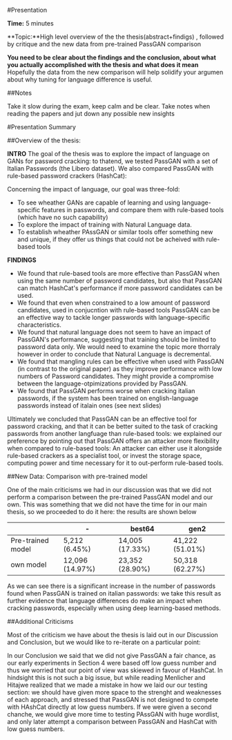 #Presentation

**Time:** 5 minutes

**Topic:**High level overview of the the thesis(abstract+findigs) , followed by critique and the new data from pre-trained PassGAN comparison


**You need to be clear about the findings and the conclusion, about what you actually accomplished with the thesis and what does it mean**
Hopefully the data from the new comparison will help solidify your argumen about why tuning for language difference is useful.

##Notes

Take it slow during the exam, keep calm and be clear.
Take notes when reading the papers and jut down any possible new insights


#Presentation Summary

##Overview of the thesis:

**INTRO**
The goal of the thesis was to explore the impact of language on GANs for password cracking: to thatend, we tested PassGAN with a set of Italian Passwords (the Libero dataset).
We also compared PassGAN with rule-based password crackers (HashCat):

Concerning the impact of language, our goal was three-fold:
* To see wheather GANs are capable of learning and using language-specific features in passwords, and compare them with rule-based tools (which have no such capability)
* To explore the impact of training with Natural Language data.
* To establish wheather PAssGAN or similar tools offer something new and unique, if they offer us things that could not be acheived with rule-based tools    

**FINDINGS**

* We found that rule-based tools are more effective than PassGAN when using the same number of password candidates, but also that PassGAN can match HashCat's performance if more password candidates can be used.
* We found that even when constrained to a low amount of password candidates, used in conjucntion with rule-based tools PassGAN can be an effective way to tackle longer passwords with language-specific characteristics.
* We found that natural language does not seem to have an impact of PassGAN's performance, suggesting that training should be limited to password data only. We would need to examine the topic more thorraly however in order to conclude that Natural Language is decremental.
* We found that mangling rules can be effective when used with PassGAN (in contrast to the original paper) as they improve performance with low numbers of Password candidates.
They might provide a compromise between the language-otpimizations provided by PassGAN.
* We found that PassGAN performs worse when cracking italian passwords, if the system has been trained on english-language passwords instead of italain ones (see next slides) 

Ultimately we concluded that PassGAN can be an effective tool for password cracking, and that it can be better suited to the task of cracking passwords from another langfuage than rule-based tools: we explained our preference by pointing out that PassGAN offers an attacker more flexibility when compared to rule-based tools: An attacker can either use it alongside rule-based crackers as a specialist tool, or invest the storage space, computing power and time necessary for it to out-perform rule-based tools.     


##New Data: Comparison with pre-trained model

One of the main criticisms we had in our discussion was that we did not perform a comparison between the pre-trained PassGAN model and our own.
This was something that we did not have the time for in our main thesis, so we proceeded to do it here: the results are shown below

|                   | - | best64 | gen2 |
|-------------------|---|--------|------|
| Pre-trained model | 5,212 (6.45%) | 14,005 (17.33%) | 41,222 (51.01%) |
| own model         | 12,096 (14.97%) | 23,352 (28.90%) | 50,318 (62.27%) |

As we can see there is a significant increase in the number of passwords found when PassGAN is trained on italian passwords: we take this result as further evidence that language differences do make an impact when cracking passwords, especially when using deep learning-based methods.

##Additional Criticisms

Most of the criticism we have about the thesis is laid out in our Discussion and Conclusion, but we would like to re-iterate on a particular point:

In our Conclusion we said that we did not give PassGAN a fair chance, as our early experiments in Section 4 were based off low guess number and thus we worried that our point of view was skiewed in favour of HashCat. In hindsight this is not such a big issue, but while reading Menlicher and Hitajwe realized that we made a mistake in how we laid our our testing section: we should have given more space to the strenght and weaknesses of each approach, and stressed that PassGAN is not designed to compete with HAshCat directly at low guess numbers. If we were given a second chanche, we would give more time to testing PAssGAN with huge wordlist, and only later attempt a comparison between PassGAN and HashCat with low guess numbers.
  
